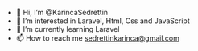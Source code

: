 - 👋 Hi, I’m @KarincaSedrettin
- 👀 I’m interested in Laravel, Html, Css and JavaScript
- 🌱 I’m currently learning Laravel
- 📫 How to reach me sedrettinkarinca@gmail.com

<!---

--->
